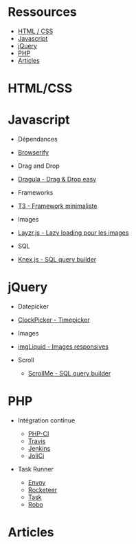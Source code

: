 # Ressources

* [HTML / CSS](#html/css)
* [Javascript](#javascript)
* [jQuery](#jquery)
* [PHP](#php)
* [Articles](#articles)


HTML/CSS
==========

Javascript
==========
* Dépendances
 * [Browserify](http://browserify.org/)

* Drag and Drop
 * [Dragula - Drag & Drop easy](http://bevacqua.github.io/dragula/)

* Frameworks
 * [T3 - Framework minimaliste](http://t3js.org/)

* Images
 * [Layzr.js - Lazy loading pour les images](http://callmecavs.github.io/layzr.js/)

* SQL
 * [Knex.js - SQL query builder](http://knexjs.org/)

jQuery
======

* Datepicker
 * [ClockPicker - Timepicker](http://weareoutman.github.io/clockpicker/)

* Images
 * [imgLiquid - Images responsives](https://dl.dropboxusercontent.com/u/6983010/wserv/imgLiquid/examples/imgLiquid.html)

* Scroll
  * [ScrollMe - SQL query builder](http://scrollme.nckprsn.com/)

PHP
===

* Intégration continue
  * [PHP-CI](https://www.phptesting.org/)
  * [Travis](https://travis-ci.org/)
  * [Jenkins](https://jenkins-ci.org/)
  * [JoliCi](https://github.com/jolicode/JoliCi)

* Task Runner
  * [Envoy](https://www.phptesting.org/)
  * [Rocketeer](http://rocketeer.autopergamene.eu/)
  * [Task](http://taskphp.github.io/)
  * [Robo](http://robo.li/)

Articles
========

